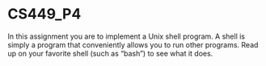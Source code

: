 # CS449_P4
In this assignment you are to implement a Unix shell program. A shell is simply a program that conveniently allows you to run other programs. Read up on your favorite shell (such as “bash”) to see what it does.

